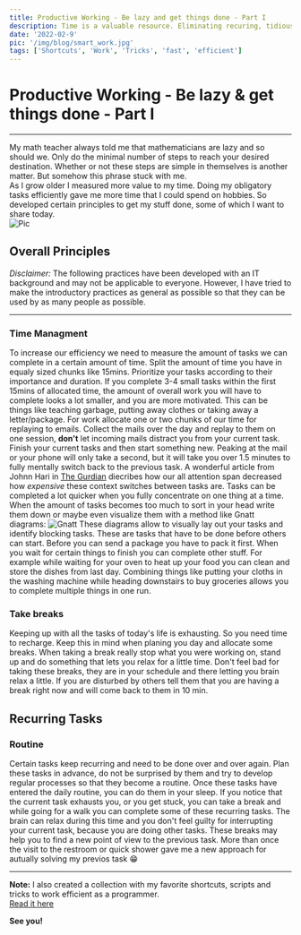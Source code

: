 ```yaml
---
title: Productive Working - Be lazy and get things done - Part I
description: Time is a valuable resource. Eliminating recuring, tidious and distracting tasks allowes you to spent your time on tasks important to you
date: '2022-02-9'
pic: '/img/blog/smart_work.jpg'
tags: ['Shortcuts', 'Work', 'Tricks', 'fast', 'efficient']
---
```


# Productive Working - Be lazy & get things done - Part I
---
My math teacher always told me that mathematicians are lazy and so should we. Only do the minimal number of steps to reach your desired destination. Whether or not these steps are simple in themselves is another matter. But somehow this phrase stuck with me.  
As I grow older I measured more value to my time. Doing my obligatory tasks efficiently gave me more time that I could spend on hobbies. So developed certain principles to get my stuff done, some of which I want to share today.   
![Pic](/img/blog/efficient.jpg)
## Overall Principles
*Disclaimer:* The following practices have been developed with an IT background and may not be applicable to everyone. However, I have tried to make the introductory practices as general as possible so that they can be used by as many people as possible.  

---
### Time Managment
To increase our efficiency we need to measure the amount of tasks we can complete in a certain amount of time. Split the amount of time you have in equaly sized chunks like 15mins. Prioritize your tasks according to their importance and duration. If you complete 3-4 small tasks within the first 15mins of allocated time, the amount of overall work you will have to complete looks a lot smaller, and you are more motivated. This can be things like teaching garbage, putting away clothes or taking away a letter/package. For work allocate one or two chunks of our time for replaying to emails. Collect the mails over the day and replay to them on one session, **don't** let incoming mails distract you from your current task. Finish your current tasks and then start something new. Peaking at the mail or your phone will only take a second, but it will take you over 1.5 minutes to fully mentally switch back to the previous task. A wonderful article from Johnn Hari in [The Gurdian](https://www.theguardian.com/science/2022/jan/02/attention-span-focus-screens-apps-smartphones-social-media) diecribes how our all attention span decreased how *expensive* these context switches between tasks are. Tasks can be completed a lot quicker when you fully concentrate on one thing at a time.    
When the amount of tasks becomes too much to sort in your head write them down or maybe even visualize them with a method like Gnatt diagrams:
![Gnatt](/img/blog/gnatt.png)
These diagrams allow to visually lay out your tasks and identify blocking tasks. These are tasks that have to be done before others can start. Before you can send a package you have to pack it first. When you wait for certain things to finish you can complete other stuff. For example while waiting for your oven to heat up your food you can clean and store the dishes from last day. Combining things like putting your cloths in the washing machine while heading downstairs to buy groceries allows you to complete multiple things in one run.    

### Take breaks
Keeping up with all the tasks of today's life is exhausting. So you need time to recharge. Keep this in mind when planing you day and allocate some breaks. When taking a break really stop what you were working on, stand up and do something that lets you relax for a little time. Don't feel bad for taking these breaks, they are in your schedule and there letting you brain relax a little. If you are disturbed by others tell them that you are having a break right now and will come back to them in 10 min.  

## Recurring Tasks
### Routine
Certain tasks keep recurring and need to be done over and over again. Plan these tasks in advance, do not be surprised by them and try to develop regular processes so that they become a routine. Once these tasks have entered the daily routine, you can do them in your sleep. If you notice that the current task exhausts you, or you get stuck, you can take a break and while going for a walk you can complete some of these recurring tasks. The brain can relax during this time and you don't feel guilty for interrupting your current task, because you are doing other tasks. These breaks may help you to find a new point of view to the previous task. More than once the visit to the restroom or quick shower gave me a new approach for autually solving my previos task 😁  

---
**Note:** I also created a collection with my favorite shortcuts, scripts and tricks to work efficient as a programmer.  
[Read it here](/articles/2022-02-working-effectively-2)

**See you!**

